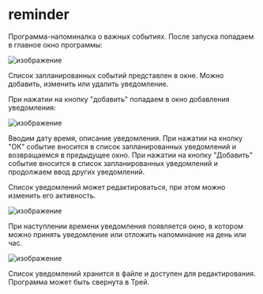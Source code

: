 # reminder 

Программа-напоминалка о важных событиях. 
После запуска попадаем в главное окно программы:

![изображение](https://user-images.githubusercontent.com/88648843/134860252-c2806d3d-3413-4dc9-92aa-252f1821ebab.png)

Список запланированных событий представлен в окне. Можно добавить, изменить или удалить уведомление.

При нажатии на кнопку "добавить" попадаем в окно добавления уведомления:

![изображение](https://user-images.githubusercontent.com/88648843/134860716-37aa10a2-1bc1-438d-b49a-1ebb8adcc3db.png)

Вводим дату время, описание уведомления. При нажатии на кнопку "ОК" событие вносится в список запланированных уведомлений и возвращаемся в предыдущее окно.
При нажатии на кнопку "Добавить" событие вносится в список запланированных уведомлений и продолжаем ввод других уведомлений.

Список уведомлений может редактироваться, при этом можно изменить его активность.

![изображение](https://user-images.githubusercontent.com/88648843/134861177-00930c62-6193-4ea9-9868-51e195be0366.png)


При наступлении времени уведомления появляется окно, в котором можно принять уведомление или отложить напоминание на день или час. 

![изображение](https://user-images.githubusercontent.com/88648843/134861229-6403d343-82da-4308-8a0e-9899775240a7.png)


Список уведомлений хранится в файле и доступен для редактирования.
Программа может быть свернута в Трей. 

